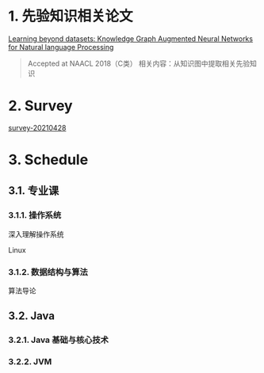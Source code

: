
# 1. 先验知识相关论文

[Learning beyond datasets: Knowledge Graph Augmented Neural Networks for Natural language Processing](https://arxiv.org/abs/1802.05930)
> Accepted at NAACL 2018（C类）
> 相关内容：从知识图中提取相关先验知识

# 2. Survey

[survey-20210428](./survey20210428.md)

# 3. Schedule

## 3.1. 专业课

### 3.1.1. 操作系统

深入理解操作系统

Linux

### 3.1.2. 数据结构与算法

算法导论

## 3.2. Java

### 3.2.1. Java 基础与核心技术

### 3.2.2. JVM


